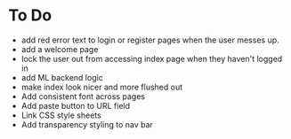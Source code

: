 # To Do
- add red error text to login or register pages when the user messes up.
- add a welcome page
- lock the user out from accessing index page when they haven't logged in
- add ML backend logic
- make index look nicer and more flushed out
- Add consistent font across pages
- Add paste button to URL field
- Link CSS style sheets
- Add transparency styling to nav bar 